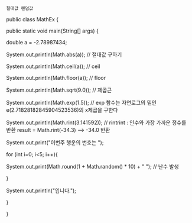 ```
절대값 랜덤값 
```

public class MathEx {

public static void main(String[] args) {

double a = -2.78987434;

System.out.println(Math.abs(a)); // 절대값 구하기

System.out.println(Math.ceil(a)); // ceil

System.out.println(Math.floor(a)); // floor

System.out.println(Math.sqrt(9.0)); // 제곱근

System.out.println(Math.exp(1.5)); // exp 함수는 자연로그의 밑인 e(2.71828182845904523536)의 x제곱을 구한다

System.out.println(Math.rint(3.141592)); // rintrint : 인수와 가장 가까운 정수를 반환 result = Math.rint(-34.3)  --> -34.0 반환

 

System.out.print("이번주 행운의 번호는 "); 

for (int i=0; i<5; i++){ 

System.out.print(Math.round(1 + Math.random() * 10) + " "); // 난수 발생

 }

System.out.println("입니다.");

}

}

 